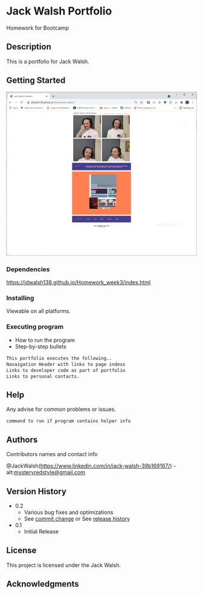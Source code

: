 # Jack Walsh Portfolio

Homework for Bootcamp

## Description

This is a portfolio for Jack Walsh.

## Getting Started

![Portfolio_Layout](https://github.com/jdwalsh138/Homework_week3/blob/main/portfolio.JPG)

### Dependencies

https://jdwalsh138.github.io/Homework_week3/index.html

### Installing

Viewable on all platforms.

### Executing program

* How to run the program
* Step-by-step bullets
```
This portfolio executes the following..
Navaigation Header with links to page indexs
Links to developer code as part of portfolio
Links to personal contacts.

```

## Help

Any advise for common problems or issues.
```
command to run if program contains helper info
```

## Authors

Contributors names and contact info

@JackWalsh(https://www.linkedin.com/in/jack-walsh-39b169167/) - alt:mysteryredstyle@gmail.com

## Version History

* 0.2
    * Various bug fixes and optimizations
    * See [commit change]() or See [release history]()
* 0.1
    * Initial Release

## License

This project is licensed under the Jack Walsh.

## Acknowledgments

